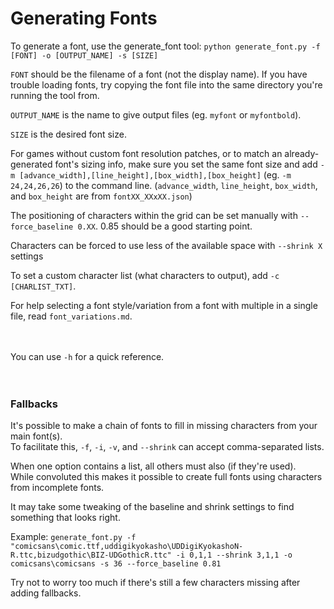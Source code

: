 Generating Fonts
================

To generate a font, use the generate_font tool: `python generate_font.py -f [FONT] -o [OUTPUT_NAME] -s [SIZE]`

`FONT` should be the filename of a font (not the display name). If you have trouble loading fonts, try copying
the font file into the same directory you're running the tool from.

`OUTPUT_NAME` is the name to give output files (eg. `myfont` or `myfontbold`).

`SIZE` is the desired font size.

For games without custom font resolution patches, or to match an already-generated font's sizing info,
make sure you set the same font size and add `-m [advance_width],[line_height],[box_width],[box_height]`
(eg. `-m 24,24,26,26`) to the command line.
(`advance_width`, `line_height`, `box_width`, and `box_height` are from `fontXX_XXxXX.json`)

The positioning of characters within the grid can be set manually with `--force_baseline 0.XX`.
0.85 should be a good starting point.

Characters can be forced to use less of the available space with `--shrink X` settings

To set a custom character list (what characters to output), add `-c [CHARLIST_TXT]`.

For help selecting a font style/variation from a font with multiple in a single file, read `font_variations.md`.

　

You can use `-h` for a quick reference.

　

### Fallbacks
It's possible to make a chain of fonts to fill in missing characters from your main font(s).  
To facilitate this, `-f`, `-i`, `-v`, and `--shrink` can accept comma-separated lists.

When one option contains a list, all others must also (if they're used).  
While convoluted this makes it possible to create full fonts using characters from incomplete fonts.

It may take some tweaking of the baseline and shrink settings to find something that looks right.

Example: `generate_font.py -f "comicsans\comic.ttf,uddigikyokasho\UDDigiKyokashoN-R.ttc,bizudgothic\BIZ-UDGothicR.ttc" -i 0,1,1 --shrink 3,1,1 -o comicsans\comicsans -s 36 --force_baseline 0.81`

Try not to worry too much if there's still a few characters missing after adding fallbacks.